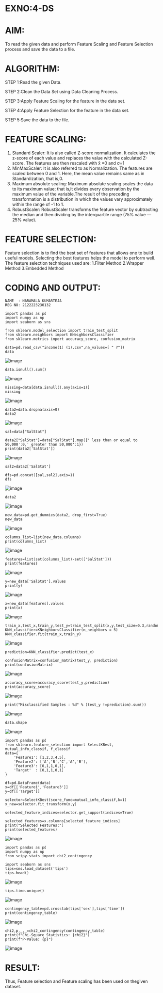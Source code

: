 # EXNO:4-DS
# AIM:
To read the given data and perform Feature Scaling and Feature Selection process and save the
data to a file.

# ALGORITHM:
STEP 1:Read the given Data.

STEP 2:Clean the Data Set using Data Cleaning Process.

STEP 3:Apply Feature Scaling for the feature in the data set.

STEP 4:Apply Feature Selection for the feature in the data set.

STEP 5:Save the data to the file.

# FEATURE SCALING:
1. Standard Scaler: It is also called Z-score normalization. It calculates the z-score of each value and replaces the value with the calculated Z-score. The features are then rescaled with x̄ =0 and σ=1
2. MinMaxScaler: It is also referred to as Normalization. The features are scaled between 0 and 1. Here, the mean value remains same as in Standardization, that is,0.
3. Maximum absolute scaling: Maximum absolute scaling scales the data to its maximum value; that is,it divides every observation by the maximum value of the variable.The result of the preceding transformation is a distribution in which the values vary approximately within the range of -1 to 1.
4. RobustScaler: RobustScaler transforms the feature vector by subtracting the median and then dividing by the interquartile range (75% value — 25% value).

# FEATURE SELECTION:
Feature selection is to find the best set of features that allows one to build useful models. Selecting the best features helps the model to perform well.
The feature selection techniques used are:
1.Filter Method
2.Wrapper Method
3.Embedded Method

# CODING AND OUTPUT:
```
NAME  : NARAMALA KUMARTEJA
REG NO: 2122223230132
```
```
import pandas as pd
import numpy as np
import seaborn as sns

from sklearn.model_selection import train_test_split
from sklearn.neighbors import KNeighborsClassifier
from sklearn.metrics import accuracy_score, confusion_matrix

data=pd.read_csv("income(1) (1).csv",na_values=[ " ?"])
data
```
![image](https://github.com/bharathganeshsivasankaran/EXNO-4-DS/assets/119478098/5f546fbc-aa3d-42f3-a343-b38cbc22d65f)
```
data.isnull().sum()
```
![image](https://github.com/bharathganeshsivasankaran/EXNO-4-DS/assets/119478098/702a9d71-d409-4016-8d62-97f14cd78804)
```
missing=data[data.isnull().any(axis=1)]
missing
```
![image](https://github.com/bharathganeshsivasankaran/EXNO-4-DS/assets/119478098/4d4fec15-4169-4240-97cc-c998d39be6ff)
```
data2=data.dropna(axis=0)
data2
```
![image](https://github.com/bharathganeshsivasankaran/EXNO-4-DS/assets/119478098/c66b9b34-7cfe-4702-9b47-e2a2665e9876)
```
sal=data["SalStat"]

data2["SalStat"]=data["SalStat"].map({' less than or equal to 50,000':0,' greater than 50,000':1})
print(data2['SalStat'])
```
![image](https://github.com/bharathganeshsivasankaran/EXNO-4-DS/assets/119478098/f7830929-1d59-401b-aace-5ac2e3f05810)
```
sal2=data2['SalStat']

dfs=pd.concat([sal,sal2],axis=1)
dfs
```
![image](https://github.com/bharathganeshsivasankaran/EXNO-4-DS/assets/119478098/e2a03295-80f4-4473-9b1b-eec90764b21e)
```
data2
```
![image](https://github.com/bharathganeshsivasankaran/EXNO-4-DS/assets/119478098/291744cd-47f2-498f-a151-094570f4c230)
```
new_data=pd.get_dummies(data2, drop_first=True)
new_data
```
![image](https://github.com/bharathganeshsivasankaran/EXNO-4-DS/assets/119478098/22a237a7-1d58-4fd4-8ac9-eea6b28feaa7)
```
columns_list=list(new_data.columns)
print(columns_list)
```
![image](https://github.com/bharathganeshsivasankaran/EXNO-4-DS/assets/119478098/4bf3c71f-6aa8-476f-ba37-775e9e719cb9)
```
features=list(set(columns_list)-set(['SalStat']))
print(features)
```
![image](https://github.com/bharathganeshsivasankaran/EXNO-4-DS/assets/119478098/43329ad4-a007-454d-bf59-da13d02525f4)
```
y=new_data['SalStat'].values
print(y)
```
![image](https://github.com/bharathganeshsivasankaran/EXNO-4-DS/assets/119478098/3e104c36-f36a-486a-82bf-0d7fa190f105)
```
x=new_data[features].values
print(x)
```
![image](https://github.com/bharathganeshsivasankaran/EXNO-4-DS/assets/119478098/16b8ecf7-abd4-4c84-b41d-9dba0401913b)
```
train_x,test_x,train_y,test_y=train_test_split(x,y,test_size=0.3,random_state=0)
KNN_classifier=KNeighborsClassifier(n_neighbors = 5)
KNN_classifier.fit(train_x,train_y)
```
![image](https://github.com/bharathganeshsivasankaran/EXNO-4-DS/assets/119478098/637909f6-abf8-4001-b907-1fc3238eaafc)
```
prediction=KNN_classifier.predict(test_x)

confusionMatrix=confusion_matrix(test_y, prediction)
print(confusionMatrix)
```
![image](https://github.com/bharathganeshsivasankaran/EXNO-4-DS/assets/119478098/02c01c89-cf8e-49cf-91c4-2f82958a56fd)
```
accuracy_score=accuracy_score(test_y,prediction)
print(accuracy_score)
```
![image](https://github.com/bharathganeshsivasankaran/EXNO-4-DS/assets/119478098/e8b52cf0-4a8d-4f37-b482-f8474169fd98)
```
print("Misclassified Samples : %d" % (test_y !=prediction).sum())
```
![image](https://github.com/bharathganeshsivasankaran/EXNO-4-DS/assets/119478098/e5e4a190-ec19-4e27-a4be-3f5fd83424b7)
```
data.shape
```
![image](https://github.com/bharathganeshsivasankaran/EXNO-4-DS/assets/119478098/ab402668-0ed6-4bcc-8efe-88a30234a0d3)
```
import pandas as pd
from sklearn.feature_selection import SelectKBest, mutual_info_classif, f_classif
data={
    'Feature1': [1,2,3,4,5],
    'Feature2': ['A','B','C','A','B'],
    'Feature3': [0,1,1,0,1],
    'Target'  : [0,1,1,0,1]
}

df=pd.DataFrame(data)
x=df[['Feature1','Feature3']]
y=df[['Target']]

selector=SelectKBest(score_func=mutual_info_classif,k=1)
x_new=selector.fit_transform(x,y)

selected_feature_indices=selector.get_support(indices=True)

selected_features=x.columns[selected_feature_indices]
print("Selected Features:")
print(selected_features)
```
![image](https://github.com/bharathganeshsivasankaran/EXNO-4-DS/assets/119478098/07124b6b-5fcc-4be4-84c9-8ff7f460fa5b)
```
import pandas as pd
import numpy as np
from scipy.stats import chi2_contingency

import seaborn as sns
tips=sns.load_dataset('tips')
tips.head()
```
![image](https://github.com/bharathganeshsivasankaran/EXNO-4-DS/assets/119478098/4e2e4948-68bd-4032-8993-9bcb353c0683)
```
tips.time.unique()
```
![image](https://github.com/bharathganeshsivasankaran/EXNO-4-DS/assets/119478098/dcf0947a-794a-4a7f-9fa3-eb90ac8d0d65)
```
contingency_table=pd.crosstab(tips['sex'],tips['time'])
print(contingency_table)
```
![image](https://github.com/bharathganeshsivasankaran/EXNO-4-DS/assets/119478098/b1ada218-79d9-4f0f-8f9c-dff2f83dab42)
```
chi2,p,_,_=chi2_contingency(contingency_table)
print(f"Chi-Square Statistics: {chi2}")
print(f"P-Value: {p}")
```
![image](https://github.com/bharathganeshsivasankaran/EXNO-4-DS/assets/119478098/3371ef7a-8779-41f7-9e13-154f4de94f63)



# RESULT:
Thus, Feature selection and Feature scaling has been used on thegiven dataset.
